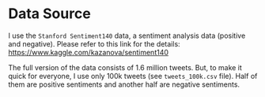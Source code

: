 # Data Source

I use the `Stanford Sentiment140` data, a sentiment analysis data (positive and negative).
Please refer to this link for the details: https://www.kaggle.com/kazanova/sentiment140

The full version of the data consists of 1.6 million tweets.
But, to make it quick for everyone, I use only 100k tweets (see `tweets_100k.csv` file).
Half of them are positive sentiments and another half are negative sentiments.
